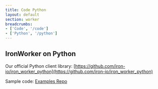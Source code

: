 ```yaml
---
title: Code Python
layout: default
section: worker
breadcrumbs:
- ['Code', '/code']
- ['Python', '/python']
---
```


<h2>IronWorker on Python</h2>

Our official Python client library: [https://github.com/iron-io/iron_worker_python](https://github.com/iron-io/iron_worker_python)

Sample code: [Examples Repo](https://github.com/iron-io/iron_worker_examples)